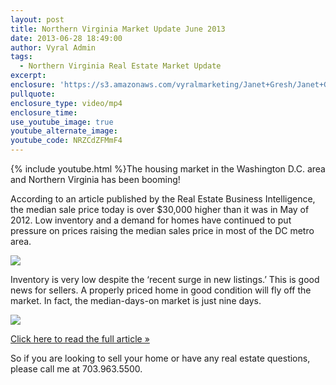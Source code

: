 ```yaml
---
layout: post
title: Northern Virginia Market Update June 2013
date: 2013-06-28 18:49:00
author: Vyral Admin
tags:
  - Northern Virginia Real Estate Market Update
excerpt:
enclosure: 'https://s3.amazonaws.com/vyralmarketing/Janet+Gresh/Janet+Gresh+-+Northern+VA+Market+Update+Summer+2013.mp4'
pullquote:
enclosure_type: video/mp4
enclosure_time:
use_youtube_image: true
youtube_alternate_image:
youtube_code: NRZCdZFMmF4
---
```



{% include youtube.html %}The housing market in the Washington D.C. area and Northern Virginia has been booming!

According to an article published by the Real Estate Business Intelligence, the median sale price today is over $30,000 higher than it was in May of 2012. Low inventory and a demand for homes have continued to put pressure on prices raising the median sales price in most of the DC metro area.

![](https://4.bp.blogspot.com/-RK092oQEcBA/Uc3aZbpP_VI/AAAAAAAAKrc/w9h0h3I9Ink/s1600/Janet+Gresh+1.jpg)

Inventory is very low despite the ‘recent surge in new listings.’ This is good news for sellers. A properly priced home in good condition will fly off the market. In fact, the median-days-on market is just nine days.

![](https://3.bp.blogspot.com/-W4UT1YKvYRI/Uc3a1m4GV3I/AAAAAAAAKrg/ANBOa9iAEsY/s1600/Janet+Gresh+2.jpg)

[Click here to read the full article »](http://www.rbintel.com/blog/dc-metro-prices-hit-record-may-high)

So if you are looking to sell your home or have any real estate questions, please call me at 703.963.5500.